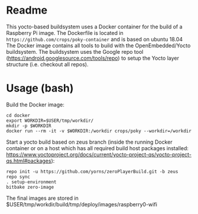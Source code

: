 # Readme

This yocto-based buildsystem uses a Docker container for the build of a Raspberry Pi image.
The Dockerfile is located in `https://github.com/crops/poky-container` and is based on ubuntu 18.04
The Docker image contains all tools to build with the OpenEmbedded/Yocto buildsystem. 
The buildsystem uses the Google repo tool (https://android.googlesource.com/tools/repo) to setup the 
Yocto layer structure (i.e. checkout all repos).

# Usage (bash)

Build the Docker image:
```
cd docker
export WORKDIR=$USER/tmp/workdir/
mkdir -p $WORKDIR
docker run --rm -it -v $WORKDIR:/workdir crops/poky --workdir=/workdir
```

Start a yocto build based on zeus branch 
(inside the running Docker container or on a host which has all required build host packages installed:
https://www.yoctoproject.org/docs/current/yocto-project-qs/yocto-project-qs.html#packages):
```
repo init -u https://github.com/yorns/zeroPlayerBuild.git -b zeus
repo sync
. setup-environment
bitbake zero-image
```

The final images are stored in $USER/tmp/workdir/build/tmp/deploy/images/raspberry0-wifi

